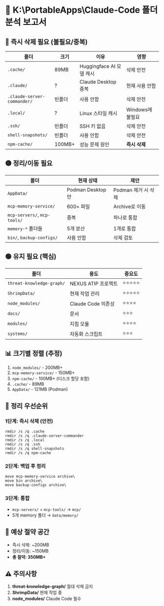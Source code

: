 # 📁 K:\PortableApps\Claude-Code 폴더 분석 보고서

## 🔴 즉시 삭제 필요 (불필요/중복)

| 폴더 | 크기 | 이유 | 영향 |
|------|------|------|------|
| `.cache/` | 89MB | Huggingface AI 모델 캐시 | 삭제 안전 |
| `.claude/` | ? | Claude Desktop 중복 | 현재 사용 안함 |
| `.claude-server-commander/` | 빈폴더 | 사용 안함 | 삭제 안전 |
| `.local/` | ? | Linux 스타일 캐시 | Windows에 불필요 |
| `.ssh/` | 빈폴더 | SSH 키 없음 | 삭제 안전 |
| `shell-snapshots/` | 빈폴더 | 사용 안함 | 삭제 안전 |
| `npm-cache/` | 100MB+ | 성능 문제 원인 | **즉시 삭제** |

## 🟡 정리/이동 필요

| 폴더 | 현재 상태 | 제안 |
|------|-----------|------|
| `AppData/` | Podman Desktop만 | Podman 제거 시 삭제 |
| `mcp-memory-service/` | 600+ 파일 | Archive로 이동 |
| `mcp-servers/`, `mcp-tools/` | 중복 | 하나로 통합 |
| `memory-*` 폴더들 | 5개 분산 | 1개로 통합 |
| `bin/`, `backup-configs/` | 사용 안함 | 삭제 검토 |

## 🟢 유지 필요 (핵심)

| 폴더 | 용도 | 중요도 |
|------|------|--------|
| `threat-knowledge-graph/` | NEXUS ATIP 프로젝트 | ⭐⭐⭐⭐⭐ |
| `ShrimpData/` | 현재 작업 관리 | ⭐⭐⭐⭐⭐ |
| `node_modules/` | Claude Code 의존성 | ⭐⭐⭐⭐ |
| `docs/` | 문서 | ⭐⭐⭐ |
| `modules/` | 지침 모듈 | ⭐⭐⭐⭐ |
| `systems/` | 자동화 스크립트 | ⭐⭐⭐ |

## 📊 크기별 정렬 (추정)

1. `node_modules/` - 200MB+
2. `mcp-memory-service/` - 150MB+
3. `npm-cache/` - 100MB+ (디스크 할당 포함)
4. `.cache/` - 89MB
5. `AppData/` - 121MB (Podman)

## 🎯 정리 우선순위

### 1단계: 즉시 삭제 (안전)
```batch
rmdir /s /q .cache
rmdir /s /q .claude-server-commander
rmdir /s /q .local
rmdir /s /q .ssh
rmdir /s /q shell-snapshots
rmdir /s /q npm-cache
```

### 2단계: 백업 후 정리
```batch
move mcp-memory-service archive\
move bin archive\
move backup-configs archive\
```

### 3단계: 통합
- `mcp-servers/` + `mcp-tools/` → `mcp/`
- 5개 memory 폴더 → `data/memory/`

## 💾 예상 절약 공간

- 즉시 삭제: ~200MB
- 정리/이동: ~150MB
- **총 절약: 350MB+**

## ⚠️ 주의사항

1. **threat-knowledge-graph/** 절대 삭제 금지
2. **ShrimpData/** 현재 작업 중
3. **node_modules/** Claude Code 필수
